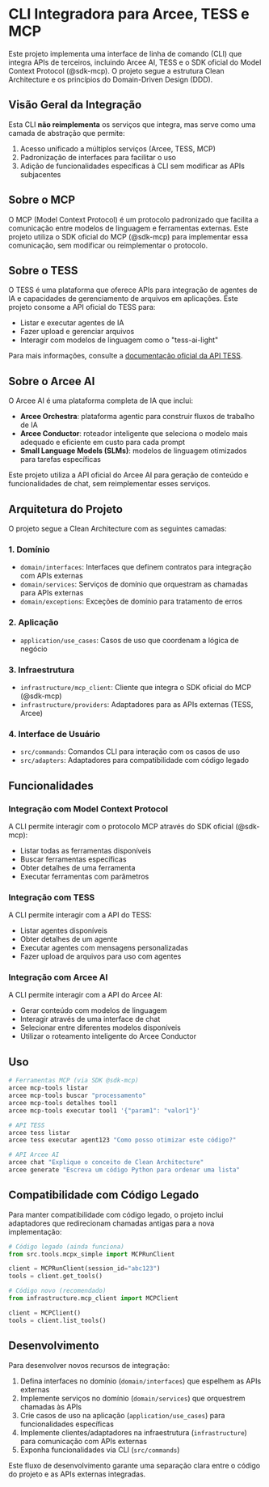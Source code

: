 # CLI Integradora para Arcee, TESS e MCP

Este projeto implementa uma interface de linha de comando (CLI) que integra APIs de terceiros, incluindo Arcee AI, TESS e o SDK oficial do Model Context Protocol (@sdk-mcp). O projeto segue a estrutura Clean Architecture e os princípios do Domain-Driven Design (DDD).

## Visão Geral da Integração

Esta CLI **não reimplementa** os serviços que integra, mas serve como uma camada de abstração que permite:

1. Acesso unificado a múltiplos serviços (Arcee, TESS, MCP)
2. Padronização de interfaces para facilitar o uso
3. Adição de funcionalidades específicas à CLI sem modificar as APIs subjacentes


## Sobre o MCP

O MCP (Model Context Protocol) é um protocolo padronizado que facilita a comunicação entre modelos de linguagem e ferramentas externas. Este projeto utiliza o SDK oficial do MCP (@sdk-mcp) para implementar essa comunicação, sem modificar ou reimplementar o protocolo.

## Sobre o TESS

O TESS é uma plataforma que oferece APIs para integração de agentes de IA e capacidades de gerenciamento de arquivos em aplicações. Este projeto consome a API oficial do TESS para:

- Listar e executar agentes de IA
- Fazer upload e gerenciar arquivos
- Interagir com modelos de linguagem como o "tess-ai-light"

Para mais informações, consulte a [documentação oficial da API TESS](https://docs.tess.pareto.io/api/introduction).

## Sobre o Arcee AI

O Arcee AI é uma plataforma completa de IA que inclui:

- **Arcee Orchestra**: plataforma agentic para construir fluxos de trabalho de IA
- **Arcee Conductor**: roteador inteligente que seleciona o modelo mais adequado e eficiente em custo para cada prompt
- **Small Language Models (SLMs)**: modelos de linguagem otimizados para tarefas específicas

Este projeto utiliza a API oficial do Arcee AI para geração de conteúdo e funcionalidades de chat, sem reimplementar esses serviços.

## Arquitetura do Projeto

O projeto segue a Clean Architecture com as seguintes camadas:

### 1. Domínio

- `domain/interfaces`: Interfaces que definem contratos para integração com APIs externas
- `domain/services`: Serviços de domínio que orquestram as chamadas para APIs externas
- `domain/exceptions`: Exceções de domínio para tratamento de erros

### 2. Aplicação

- `application/use_cases`: Casos de uso que coordenam a lógica de negócio

### 3. Infraestrutura

- `infrastructure/mcp_client`: Cliente que integra o SDK oficial do MCP (@sdk-mcp)
- `infrastructure/providers`: Adaptadores para as APIs externas (TESS, Arcee)

### 4. Interface de Usuário

- `src/commands`: Comandos CLI para interação com os casos de uso
- `src/adapters`: Adaptadores para compatibilidade com código legado

## Funcionalidades

### Integração com Model Context Protocol

A CLI permite interagir com o protocolo MCP através do SDK oficial (@sdk-mcp):

- Listar todas as ferramentas disponíveis
- Buscar ferramentas específicas
- Obter detalhes de uma ferramenta
- Executar ferramentas com parâmetros

### Integração com TESS

A CLI permite interagir com a API do TESS:

- Listar agentes disponíveis
- Obter detalhes de um agente
- Executar agentes com mensagens personalizadas
- Fazer upload de arquivos para uso com agentes

### Integração com Arcee AI

A CLI permite interagir com a API do Arcee AI:

- Gerar conteúdo com modelos de linguagem
- Interagir através de uma interface de chat
- Selecionar entre diferentes modelos disponíveis
- Utilizar o roteamento inteligente do Arcee Conductor

## Uso

```bash
# Ferramentas MCP (via SDK @sdk-mcp)
arcee mcp-tools listar
arcee mcp-tools buscar "processamento"
arcee mcp-tools detalhes tool1
arcee mcp-tools executar tool1 '{"param1": "valor1"}'

# API TESS
arcee tess listar
arcee tess executar agent123 "Como posso otimizar este código?"

# API Arcee AI
arcee chat "Explique o conceito de Clean Architecture"
arcee generate "Escreva um código Python para ordenar uma lista"
```

## Compatibilidade com Código Legado

Para manter compatibilidade com código legado, o projeto inclui adaptadores que redirecionam chamadas antigas para a nova implementação:

```python
# Código legado (ainda funciona)
from src.tools.mcpx_simple import MCPRunClient

client = MCPRunClient(session_id="abc123")
tools = client.get_tools()

# Código novo (recomendado)
from infrastructure.mcp_client import MCPClient

client = MCPClient()
tools = client.list_tools()
```

## Desenvolvimento

Para desenvolver novos recursos de integração:

1. Defina interfaces no domínio (`domain/interfaces`) que espelhem as APIs externas
2. Implemente serviços no domínio (`domain/services`) que orquestrem chamadas às APIs
3. Crie casos de uso na aplicação (`application/use_cases`) para funcionalidades específicas
4. Implemente clientes/adaptadores na infraestrutura (`infrastructure`) para comunicação com APIs externas
5. Exponha funcionalidades via CLI (`src/commands`)

Este fluxo de desenvolvimento garante uma separação clara entre o código do projeto e as APIs externas integradas. 